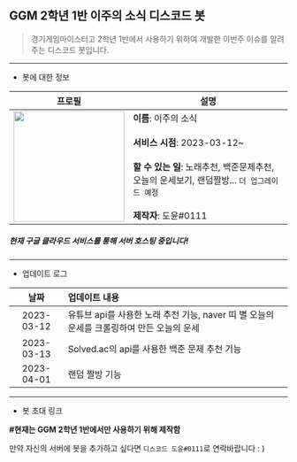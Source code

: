 ## GGM 2학년 1반 이주의 소식 디스코드 봇

> 경기게임마이스터고 2학년 1반에서 사용하기 위하여 개발한 이번주 이슈를 알려주는 디스코드 봇입니다.

---

- 봇에 대한 정보

|프로필|설명|
|---|---|
|<img src="https://cdn.discordapp.com/attachments/1057907235222732800/1091812318700122212/97887013---------.png" height="200" width="200"/>|**이름**: 이주의 소식<br><br>**서비스 시점**: 2023-03-12~<br><br>**할 수 있는 일**: 노래추천, 백준문제추천, 오늘의 운세보기, 랜덤짤방... `더 업그레이드 예정`<br><br>**제작자**: 도윤#0111|

##### 현재 구글 클라우드 서비스를 통해 서버 호스팅 중입니다!

---

- 업데이트 로그

|날짜|업데이트 내용|
|:---:|:---|
|2023-03-12|유튜브 api를 사용한 노래 추천 기능, naver 띠 별 오늘의 운세를 크롤링하여 만든 오늘의 운세|
|2023-03-13|Solved.ac의 api를 사용한 백준 문제 추천 기능|
|2023-04-01|랜덤 짤방 기능|

---

- 봇 초대 링크

**#현재는 GGM 2학년 1반에서만 사용하기 위해 제작함**

만약 자신의 서버에 봇을 추가하고 싶다면 `디스코드 도윤#0111`로 연락바랍니다 : )
